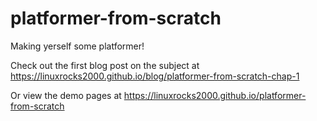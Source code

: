 # platformer-from-scratch
Making yerself some platformer!

Check out the first blog post on the subject at https://linuxrocks2000.github.io/blog/platformer-from-scratch-chap-1

Or view the demo pages at https://linuxrocks2000.github.io/platformer-from-scratch
